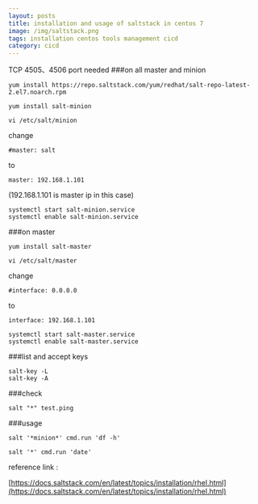 ```yaml
---
layout: posts
title: installation and usage of saltstack in centos 7
image: /img/saltstack.png
tags: installation centos tools management cicd
category: cicd
---
```


TCP 4505、4506 port needed
###on all master and minion
```
yum install https://repo.saltstack.com/yum/redhat/salt-repo-latest-2.el7.noarch.rpm
```

```
yum install salt-minion
```

```
vi /etc/salt/minion
```

change
```
#master: salt
```
to
```
master: 192.168.1.101
```
(192.168.1.101 is master ip in this case)

```
systemctl start salt-minion.service
systemctl enable salt-minion.service
```

###on master

```
yum install salt-master
```

```
vi /etc/salt/master
```

change
```
#interface: 0.0.0.0
```
to
```
interface: 192.168.1.101
```

```
systemctl start salt-master.service
systemctl enable salt-master.service
```

###list and accept keys
```
salt-key -L
salt-key -A
```

###check
```
salt "*" test.ping
```

###usage
```
salt '*minion*' cmd.run 'df -h'
```

```
salt '*' cmd.run 'date'
```

reference link :

[https://docs.saltstack.com/en/latest/topics/installation/rhel.html](https://docs.saltstack.com/en/latest/topics/installation/rhel.html)
